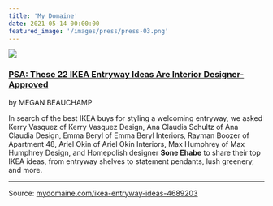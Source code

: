 ```yaml
---
title: 'My Domaine'
date: 2021-05-14 00:00:00
featured_image: '/images/press/press-03.png'
---
```


![]({{site.baseurl}}/images/press/press-03.png)

### [PSA: These 22 IKEA Entryway Ideas Are Interior Designer-Approved](https://www.mydomaine.com/ikea-entryway-ideas-4689203)

by MEGAN BEAUCHAMP

In search of the best IKEA buys for styling a welcoming entryway, we asked Kerry Vasquez of Kerry Vasquez Design, Ana Claudia Schultz of Ana Claudia Design, Emma Beryl of Emma Beryl Interiors, Rayman Boozer of Apartment 48, Ariel Okin of Ariel Okin Interiors, Max Humphrey of Max Humphrey Design, and Homepolish designer **Sone Ehabe** to share their top IKEA ideas, from entryway shelves to statement pendants, lush greenery, and more.

<hr>

Source: [mydomaine.com/ikea-entryway-ideas-4689203](https://www.mydomaine.com/ikea-entryway-ideas-4689203)